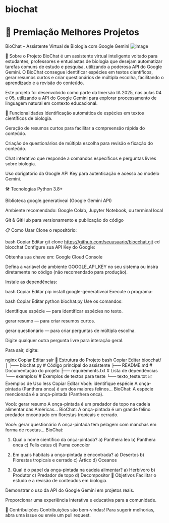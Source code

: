 # biochat

# **📝 Premiação Melhores Projetos**

BioChat – Assistente Virtual de Biologia com Google Gemini
![image](https://github.com/user-attachments/assets/11ee9b98-fe82-4aaf-9004-59d803fad6a3)


🧬 Sobre o Projeto
BioChat é um assistente virtual inteligente voltado para estudantes, professores e entusiastas de biologia que desejam automatizar tarefas comuns de estudo e pesquisa, utilizando a poderosa API do Google Gemini. O BioChat consegue identificar espécies em textos científicos, gerar resumos curtos e criar questionários de múltipla escolha, facilitando o aprendizado e a revisão do conteúdo.

Este projeto foi desenvolvido como parte da Imersão IA 2025, nas aulas 04 e 05, utilizando a API do Google Gemini para explorar processamento de linguagem natural em contexto educacional.

🚀 Funcionalidades
Identificação automática de espécies em textos científicos de biologia.

Geração de resumos curtos para facilitar a compreensão rápida do conteúdo.

Criação de questionários de múltipla escolha para revisão e fixação do conteúdo.

Chat interativo que responde a comandos específicos e perguntas livres sobre biologia.

Uso obrigatório da Google API Key para autenticação e acesso ao modelo Gemini.

🛠 Tecnologias
Python 3.8+

Biblioteca google.generativeai (Google Gemini API)

Ambiente recomendado: Google Colab, Jupyter Notebook, ou terminal local

Git & GitHub para versionamento e publicação do código

📋 Como Usar
Clone o repositório:

bash
Copiar
Editar
git clone https://github.com/seuusuario/biocchat.git
cd biocchat
Configure sua API Key do Google:

Obtenha sua chave em: Google Cloud Console

Defina a variável de ambiente GOOGLE_API_KEY no seu sistema ou insira diretamente no código (não recomendado para produção).

Instale as dependências:

bash
Copiar
Editar
pip install google-generativeai
Execute o programa:

bash
Copiar
Editar
python biochat.py
Use os comandos:

identifique espécie <texto> — para identificar espécies no texto.

gerar resumo <texto> — para criar resumos curtos.

gerar questionário <texto> — para criar perguntas de múltipla escolha.

Digite qualquer outra pergunta livre para interação geral.

Para sair, digite:

nginx
Copiar
Editar
sair
📂 Estrutura do Projeto
bash
Copiar
Editar
biocchat/
│
├── biochat.py          # Código principal do assistente
├── README.md           # Documentação do projeto
├── requirements.txt    # Lista de dependências
└── exemplos/           # Exemplos de textos para teste
    └── texto_teste.txt
📈 Exemplos de Uso
less
Copiar
Editar
Você: identifique espécie A onça-pintada (Panthera onca) é um dos maiores felinos...
BioChat: A espécie mencionada é a onça-pintada (Panthera onca).

Você: gerar resumo A onça-pintada é um predador de topo na cadeia alimentar das Américas...
BioChat: A onça-pintada é um grande felino predador encontrado em florestas tropicais e cerrado.

Você: gerar questionário A onça-pintada tem pelagem com manchas em forma de rosetas...
BioChat:
1. Qual o nome científico da onça-pintada?
   a) Panthera leo
   b) Panthera onca
   c) Felis catus
   d) Puma concolor

2. Em quais habitats a onça-pintada é encontrada?
   a) Desertos
   b) Florestas tropicais e cerrado
   c) Ártico
   d) Oceanos

3. Qual é o papel da onça-pintada na cadeia alimentar?
   a) Herbívoro
   b) Produtor
   c) Predador de topo
   d) Decompositor
🎯 Objetivos
Facilitar o estudo e a revisão de conteúdos em biologia.

Demonstrar o uso da API do Google Gemini em projetos reais.

Proporcionar uma experiência interativa e educativa para a comunidade.

📝 Contribuições
Contribuições são bem-vindas! Para sugerir melhorias, abra uma issue ou envie um pull request.
